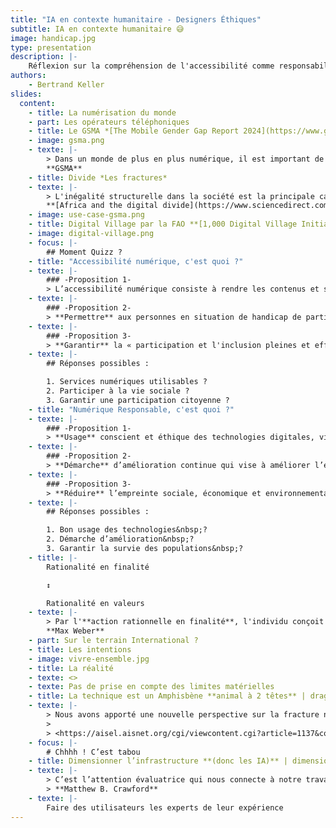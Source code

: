 ```yaml
---
title: "IA en contexte humanitaire - Designers Éthiques"
subtitle: IA en contexte humanitaire 😅
image: handicap.jpg
type: presentation
description: |-
    Réflexion sur la compréhension de l'accessibilité comme responsabilité au regard d'autres activités ou domaines.
authors:
    - Bertrand Keller
slides:
  content:
    - title: La numérisation du monde
    - part: Les opérateurs téléphoniques
    - title: Le GSMA *[The Mobile Gender Gap Report 2024](https://www.gsma.com/r/wp-content/uploads/2024/05/The-Mobile-Gender-Gap-Report-2024.pdf)*
    - image: gsma.png
    - texte: |-
        > Dans un monde de plus en plus numérique, il est important de veiller à ce que les femmes et les hommes puissent non seulement d'adopter l'internet mobile, mais aussi de l'utiliser régulièrement et pour une gamme variée de cas d'utilisation qui répondent à leurs besoins.
        **GSMA**
    - title: Divide *Les fractures*
    - texte: |-
        > L'inégalité structurelle dans la société est la principale cause des différents types de fracture numérique, tels que la fracture mondiale, la fracture entre les sexes, la fracture éthique, la fracture entre les âges, la fracture entre les revenus, la fracture éducative et la fracture entre les sexes.
        **[Africa and the digital divide](https://www.sciencedirect.com/science/article/abs/pii/S0736585306000359)**
    - image: use-case-gsma.png
    - title: Digital Village par la FAO **[1,000 Digital Village Initiative](https://openknowledge.fao.org/server/api/core/bitstreams/a86d257f-8d27-4091-bf34-dd40bdedc040/content)** | fao.jpg
    - image: digital-village.png
    - focus: |-
        ## Moment Quizz ?
    - title: "Accessibilité numérique, c'est quoi ?"
    - texte: |-
        ### -Proposition 1-
        > L’accessibilité numérique consiste à rendre les contenus et services numériques **compréhensibles et utilisables** par les personnes en situation de handicap.
    - texte: |-
        ### -Proposition 2-
        > **Permettre** aux personnes en situation de handicap de participer à la vie sociale et culturelle et à des activités économiques
    - texte: |-
        ### -Proposition 3-
        > **Garantir** la « participation et l'inclusion pleines et effectives dans la société » (*Convention Relative aux Droits des Personnes Handicapées*)
    - texte: |-
        ## Réponses possibles :

        1. Services numériques utilisables ?
        2. Participer à la vie sociale ?
        3. Garantir une participation citoyenne ?
    - title: "Numérique Responsable, c'est quoi ?"
    - texte: |-
        ### -Proposition 1-
        > **Usage** conscient et éthique des technologies digitales, visant à minimiser leur impact environnemental et social.
    - texte: |-
        ### -Proposition 2-
        > **Démarche** d’amélioration continue qui vise à améliorer l’empreinte écologique et sociale du numérique.
    - texte: |-
        ### -Proposition 3-
        > **Réduire** l’empreinte sociale, économique et environnementale du numérique. Il aborde donc les 3 piliers du développement durable :  *People, Planet, ~~Profits~~&nbsp;Prosperity*.
    - texte: |-
        ## Réponses possibles :

        1. Bon usage des technologies&nbsp;?
        2. Démarche d’amélioration&nbsp;?
        3. Garantir la survie des populations&nbsp;?
    - title: |-
        Rationalité en finalité

        ↕️

        Rationalité en valeurs
    - texte: |-
        > Par l'**action rationnelle en finalité**, l'individu conçoit un but et recherche ensuite les moyens permettant de l'atteindre. L'**action rationnelle en valeurs** quant à elle, repose sur l'adéquation entre l'acte de l'individu et les valeurs auxquelles il adhère.
        **Max Weber**
    - part: Sur le terrain International ?
    - title: Les intentions
    - image: vivre-ensemble.jpg
    - title: La réalité
    - texte: <>
    - texte: Pas de prise en compte des limites matérielles
    - title: La technique est un Amphisbène **animal à 2 têtes** | dragon.png
    - texte: |-
        > Nous avons apporté une nouvelle perspective sur la fracture numérique en montrant que le véritable problème à résoudre concerne la fracture entre l'approche **sociocentrique** du développement à l'échelle humaine et l'approche **technocentrique** de la fourniture des TIC et de l'accès à ces dernières.
        >
        > <https://aisel.aisnet.org/cgi/viewcontent.cgi?article=1137&context=ecis2004>
    - focus: |-
        # Chhhh ! C’est tabou
    - title: Dimensionner l’infrastructure **(donc les IA)** | dimensionner.jpg
    - texte: |-
        > C’est l’attention évaluatrice qui nous connecte à notre travail en tant qu'êtres humains authentiques. L’épanouissement passe par la confrontation avec le réel.
        > **Matthew B. Crawford**
    - texte: |-
        Faire des utilisateurs les experts de leur expérience
---
```

